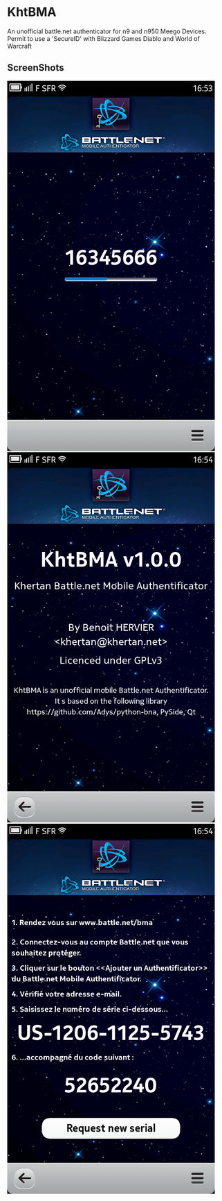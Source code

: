 KhtBMA
======

An unofficial battle.net authenticator for n9 and n950 Meego Devices.
Permit to use a 'SecureID' with Blizzard Games Diablo and World of Warcraft

ScreenShots
-----------

![ScreenShot Main](Screenshot_KhtBMA_1.png)
![ScreenShot About](Screenshot_KhtBMA_2.png)
![ScreenShot Setup](Screenshot_KhtBMA_3.png)
